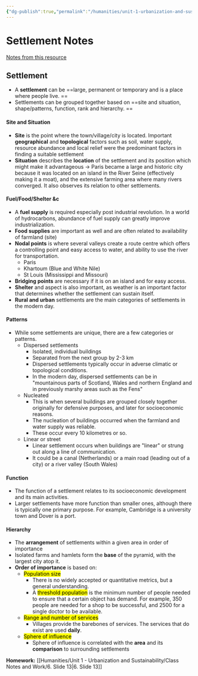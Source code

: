 ```yaml
---
{"dg-publish":true,"permalink":"/humanities/unit-1-urbanization-and-sustainability/class-notes-and-work/5-19-07-2022-settlements/","dgHomeLink":true,"dgPassFrontmatter":true}
---
```


# Settlement Notes

 [Notes from this resource](https://drive.google.com/file/d/1Li-0sAVuZnjLtquoMEnvHqGl42-Hwu8I/view)

## Settlement
- A **settlement** can be ==large, permanent or temporary and is a place where people live. ==
- Settlements can be grouped together based on ==site and situation, shape/patterns, function, rank and hierarchy. ==

#### Site and Situation
- **Site** is the point where the town/village/city is located. Important **geographical** and **topological** factors such as soil, water supply, resource abundance and local relief were the predominant factors in finding a suitable settlement
- **Situation** describes the **location** of the settlement and its position which might make it advantageous → Paris became a large and historic city because it was located on an island in the River Seine (effectively making it a moat), and the extensive farming area where many rivers converged. It also observes its relation to other settlements.


#### Fuel/Food/Shelter &c
- A **fuel supply** is required especially post industrial revolution. In a world of hydrocarbons, abundance of fuel supply can greatly improve industrialization.
- **Food supplies** are important as well and are often related to availability of farmland (site)
- **Nodal points** is where several valleys create a route centre which offers a controlling point and easy access to water, and ability to use the river for transportation. 
	- Paris
	- Khartoum (Blue and White Nile)
	- St Louis (Mississippi and Missouri)
- **Bridging points** are necessary if it is on an island and for easy access. 
- **Shelter** and aspect is also important, as weather is an important factor that determines whether the settlement can sustain itself. 
- **Rural and urban** settlements are the main categories of settlements in the modern day. 

#### Patterns
- While some settlements are unique, there are a few categories or patterns.
	- Dispersed settlements
		- Isolated, individual buildings
		- Separated from the next group by 2-3 km
		- Dispersed settlements typically occur in adverse climatic or topological conditions. 
		- In the modern day, dispersed settlements can be in "mountainous parts of Scotland, Wales and northern England and in previously marshy areas such as the Fens"
	- Nucleated 
		- This is when several buildings are grouped closely together originally for defensive purposes, and later for socioeconomic reasons. 
		- The nucleation of buildings occurred when the farmland and water supply was reliable.
		- These occur every 10 kilometres or so.
	- Linear or street
		- Linear settlement occurs when buildings are "linear" or strung out along a line of communication.
		- It could be a canal (Netherlands) or a main road (leading out of a city) or a river valley (South Wales)
#### Function
- The function of a settlement relates to its socioeconomic development and its main activities. 
- Larger settlements have more function than smaller ones, although there is typically one primary purpose. For example, Cambridge is a university town and Dover is a port.


#### Hierarchy 
- The **arrangement** of settlements within a given area in order of importance
- Isolated farms and hamlets form the **base** of the pyramid, with the largest city atop it.
- **Order of importance** is based on:
	- <mark class="Yellow">Population size</mark>
		- There is no widely accepted or quantitative metrics, but a general understanding.
		- A <mark class="Pink">threshold population</mark> is the minimum number of people needed to ensure that a certain object has demand. For example, 350 people are needed for a shop to be successful, and 2500 for a single doctor to be available. 
	- <mark class="Yellow">Range and number of services</mark>
		- Villages provide the barebones of services. The services that do exist are used **daily**.
	- <mark class="Yellow">Sphere of influence</mark>
		- Sphere of influence is correlated with the **area** and its **comparison** to surrounding settlements




**Homework:** [[Humanities/Unit 1 - Urbanization and Sustainability/Class Notes and Work/6. Slide 13|6. Slide 13]]